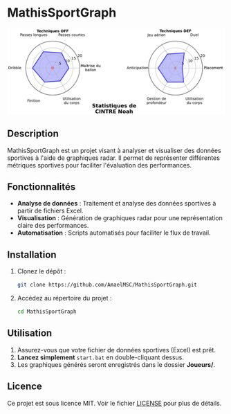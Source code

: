 # MathisSportGraph

![Illustration du projet](illustration.JPG)

## Description

MathisSportGraph est un projet visant à analyser et visualiser des données sportives à l'aide de graphiques radar. Il permet de représenter différentes métriques sportives pour faciliter l'évaluation des performances.

## Fonctionnalités

- **Analyse de données** : Traitement et analyse des données sportives à partir de fichiers Excel.
- **Visualisation** : Génération de graphiques radar pour une représentation claire des performances.
- **Automatisation** : Scripts automatisés pour faciliter le flux de travail.

## Installation

1. Clonez le dépôt :

   ```bash
   git clone https://github.com/AmaelMSC/MathisSportGraph.git
   ```

2. Accédez au répertoire du projet :

   ```bash
   cd MathisSportGraph
   ```

## Utilisation

1. Assurez-vous que votre fichier de données sportives (Excel) est prêt.
2. **Lancez simplement** `start.bat` en double-cliquant dessus.
3. Les graphiques générés seront enregistrés dans le dossier **Joueurs/**.

## Licence

Ce projet est sous licence MIT. Voir le fichier [LICENSE](LICENSE) pour plus de détails.
